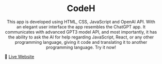 <div align="center">
    <h1 align="center">CodeH</h1>

This app is developed using HTML, CSS, JavaScript and OpenAI API. With an elegant user interface the app resembles the ChatGPT app. It communicates with advanced GPT3 model API, and most importantly, it has the ability to ask the AI for help regarding JavaScript, React, or any other programming language, giving it code and translating it to another programming language. Try it now!

</div>


🔗 [Live Website](https://code-h-pink.vercel.app/)

